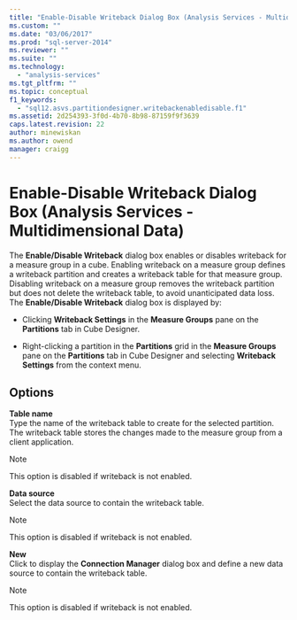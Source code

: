 ```yaml
---
title: "Enable-Disable Writeback Dialog Box (Analysis Services - Multidimensional Data) | Microsoft Docs"
ms.custom: ""
ms.date: "03/06/2017"
ms.prod: "sql-server-2014"
ms.reviewer: ""
ms.suite: ""
ms.technology: 
  - "analysis-services"
ms.tgt_pltfrm: ""
ms.topic: conceptual
f1_keywords: 
  - "sql12.asvs.partitiondesigner.writebackenabledisable.f1"
ms.assetid: 2d254393-3f0d-4b70-8b98-87159f9f3639
caps.latest.revision: 22
author: minewiskan
ms.author: owend
manager: craigg
---
```

# Enable-Disable Writeback Dialog Box (Analysis Services - Multidimensional Data)
  The **Enable/Disable Writeback** dialog box enables or disables writeback for a measure group in a cube. Enabling writeback on a measure group defines a writeback partition and creates a writeback table for that measure group. Disabling writeback on a measure group removes the writeback partition but does not delete the writeback table, to avoid unanticipated data loss. The **Enable/Disable Writeback** dialog box is displayed by:  
  
-   Clicking **Writeback Settings** in the **Measure Groups** pane on the **Partitions** tab in Cube Designer.  
  
-   Right-clicking a partition in the **Partitions** grid in the **Measure Groups** pane on the **Partitions** tab in Cube Designer and selecting **Writeback Settings** from the context menu.  
  
## Options  
 **Table name**  
 Type the name of the writeback table to create for the selected partition. The writeback table stores the changes made to the measure group from a client application.  
  
> [!NOTE]  
>  This option is disabled if writeback is not enabled.  
  
 **Data source**  
 Select the data source to contain the writeback table.  
  
> [!NOTE]  
>  This option is disabled if writeback is not enabled.  
  
 **New**  
 Click to display the **Connection Manager** dialog box and define a new data source to contain the writeback table.  
  
> [!NOTE]  
>  This option is disabled if writeback is not enabled.  
  
  
